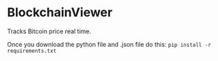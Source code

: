 # BlockchainViewer
Tracks Bitcoin price real time.

Once you download the python file and .json file do this: ```pip install -r requirements.txt```
